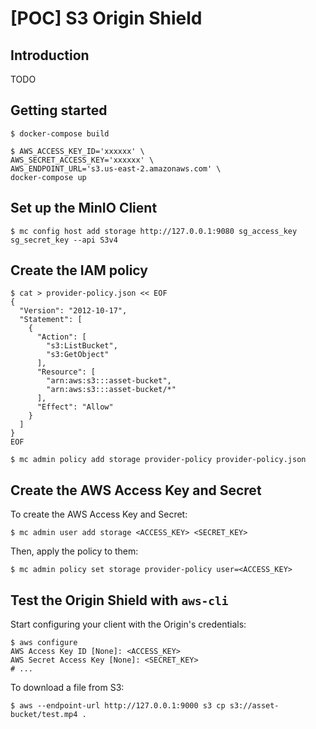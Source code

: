 # \[POC\] S3 Origin Shield


## Introduction

TODO

## Getting started

```
$ docker-compose build

$ AWS_ACCESS_KEY_ID='xxxxxx' \
AWS_SECRET_ACCESS_KEY='xxxxxx' \
AWS_ENDPOINT_URL='s3.us-east-2.amazonaws.com' \
docker-compose up
```


## Set up the MinIO Client

```
$ mc config host add storage http://127.0.0.1:9080 sg_access_key sg_secret_key --api S3v4
```

## Create the IAM policy

```
$ cat > provider-policy.json << EOF
{
  "Version": "2012-10-17",
  "Statement": [
    {
      "Action": [
        "s3:ListBucket",
        "s3:GetObject"
      ],
      "Resource": [
        "arn:aws:s3:::asset-bucket",
        "arn:aws:s3:::asset-bucket/*"
      ],
      "Effect": "Allow"
    }
  ]
}
EOF
```

```
$ mc admin policy add storage provider-policy provider-policy.json
```

## Create the AWS Access Key and Secret

To create the AWS Access Key and Secret:

```
$ mc admin user add storage <ACCESS_KEY> <SECRET_KEY>
```

Then, apply the policy to them:

```
$ mc admin policy set storage provider-policy user=<ACCESS_KEY>
```

## Test the Origin Shield with `aws-cli`

Start configuring your client with the Origin's credentials:

```
$ aws configure
AWS Access Key ID [None]: <ACCESS_KEY>
AWS Secret Access Key [None]: <SECRET_KEY>
# ...
```

To download a file from S3:

```
$ aws --endpoint-url http://127.0.0.1:9000 s3 cp s3://asset-bucket/test.mp4 .
```
